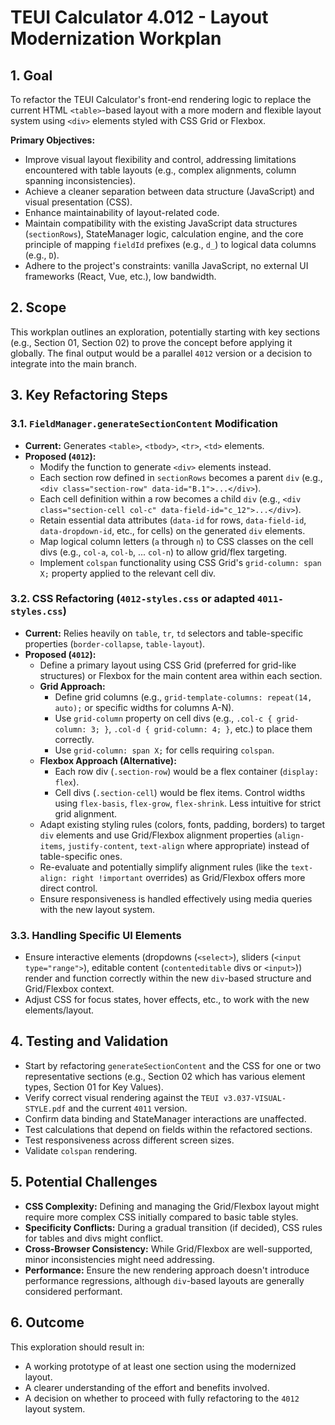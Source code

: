 # TEUI Calculator 4.012 - Layout Modernization Workplan

## 1. Goal

To refactor the TEUI Calculator's front-end rendering logic to replace the current HTML `<table>`-based layout with a more modern and flexible layout system using `<div>` elements styled with CSS Grid or Flexbox.

**Primary Objectives:**

- Improve visual layout flexibility and control, addressing limitations encountered with table layouts (e.g., complex alignments, column spanning inconsistencies).
- Achieve a cleaner separation between data structure (JavaScript) and visual presentation (CSS).
- Enhance maintainability of layout-related code.
- Maintain compatibility with the existing JavaScript data structures (`sectionRows`), StateManager logic, calculation engine, and the core principle of mapping `fieldId` prefixes (e.g., `d_`) to logical data columns (e.g., `D`).
- Adhere to the project's constraints: vanilla JavaScript, no external UI frameworks (React, Vue, etc.), low bandwidth.

## 2. Scope

This workplan outlines an exploration, potentially starting with key sections (e.g., Section 01, Section 02) to prove the concept before applying it globally. The final output would be a parallel `4012` version or a decision to integrate into the main branch.

## 3. Key Refactoring Steps

### 3.1. `FieldManager.generateSectionContent` Modification

- **Current:** Generates `<table>`, `<tbody>`, `<tr>`, `<td>` elements.
- **Proposed (`4012`):**
  - Modify the function to generate `<div>` elements instead.
  - Each section row defined in `sectionRows` becomes a parent `div` (e.g., `<div class="section-row" data-id="B.1">...</div>`).
  - Each cell definition within a row becomes a child `div` (e.g., `<div class="section-cell col-c" data-field-id="c_12">...</div>`).
  - Retain essential data attributes (`data-id` for rows, `data-field-id`, `data-dropdown-id`, etc., for cells) on the generated `div` elements.
  - Map logical column letters (`a` through `n`) to CSS classes on the cell divs (e.g., `col-a`, `col-b`, ... `col-n`) to allow grid/flex targeting.
  - Implement `colspan` functionality using CSS Grid's `grid-column: span X;` property applied to the relevant cell div.

### 3.2. CSS Refactoring (`4012-styles.css` or adapted `4011-styles.css`)

- **Current:** Relies heavily on `table`, `tr`, `td` selectors and table-specific properties (`border-collapse`, `table-layout`).
- **Proposed (`4012`):**
  - Define a primary layout using CSS Grid (preferred for grid-like structures) or Flexbox for the main content area within each section.
  - **Grid Approach:**
    - Define grid columns (e.g., `grid-template-columns: repeat(14, auto);` or specific widths for columns A-N).
    - Use `grid-column` property on cell divs (e.g., `.col-c { grid-column: 3; }`, `.col-d { grid-column: 4; }`, etc.) to place them correctly.
    - Use `grid-column: span X;` for cells requiring `colspan`.
  - **Flexbox Approach (Alternative):**
    - Each row div (`.section-row`) would be a flex container (`display: flex`).
    - Cell divs (`.section-cell`) would be flex items. Control widths using `flex-basis`, `flex-grow`, `flex-shrink`. Less intuitive for strict grid alignment.
  - Adapt existing styling rules (colors, fonts, padding, borders) to target `div` elements and use Grid/Flexbox alignment properties (`align-items`, `justify-content`, `text-align` where appropriate) instead of table-specific ones.
  - Re-evaluate and potentially simplify alignment rules (like the `text-align: right !important` overrides) as Grid/Flexbox offers more direct control.
  - Ensure responsiveness is handled effectively using media queries with the new layout system.

### 3.3. Handling Specific UI Elements

- Ensure interactive elements (dropdowns (`<select>`), sliders (`<input type="range">`), editable content (`contenteditable` divs or `<input>`)) render and function correctly within the new `div`-based structure and Grid/Flexbox context.
- Adjust CSS for focus states, hover effects, etc., to work with the new elements/layout.

## 4. Testing and Validation

- Start by refactoring `generateSectionContent` and the CSS for one or two representative sections (e.g., Section 02 which has various element types, Section 01 for Key Values).
- Verify correct visual rendering against the `TEUI v3.037-VISUAL-STYLE.pdf` and the current `4011` version.
- Confirm data binding and StateManager interactions are unaffected.
- Test calculations that depend on fields within the refactored sections.
- Test responsiveness across different screen sizes.
- Validate `colspan` rendering.

## 5. Potential Challenges

- **CSS Complexity:** Defining and managing the Grid/Flexbox layout might require more complex CSS initially compared to basic table styles.
- **Specificity Conflicts:** During a gradual transition (if decided), CSS rules for tables and divs might conflict.
- **Cross-Browser Consistency:** While Grid/Flexbox are well-supported, minor inconsistencies might need addressing.
- **Performance:** Ensure the new rendering approach doesn't introduce performance regressions, although `div`-based layouts are generally considered performant.

## 6. Outcome

This exploration should result in:

- A working prototype of at least one section using the modernized layout.
- A clearer understanding of the effort and benefits involved.
- A decision on whether to proceed with fully refactoring to the `4012` layout system.

